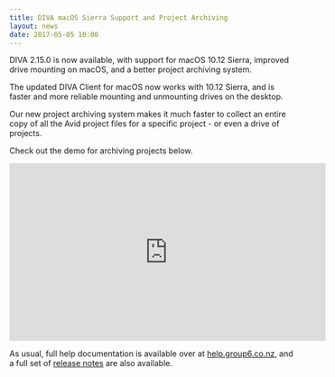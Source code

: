 ```yaml
---
title: DIVA macOS Sierra Support and Project Archiving
layout: news
date: 2017-05-05 10:00
---
```


DIVA 2.15.0 is now available, with support for macOS 10.12 Sierra, improved drive mounting on macOS, and a better project archiving system.

The updated DIVA Client for macOS now works with 10.12 Sierra, and is faster and more reliable mounting and unmounting drives on the desktop.

Our new project archiving system makes it much faster to collect an entire copy of all the Avid project files for a specific project - or even a drive of projects.

Check out the demo for archiving projects below.

<iframe width="560" height="315" src="https://www.youtube.com/embed/4APPJvlk21U?rel=0" frameborder="0" allowfullscreen></iframe>

As usual, full help documentation is available over at [help.group6.co.nz](http://help.group6.co.nz/), and a full set of [release notes]() are also available.
